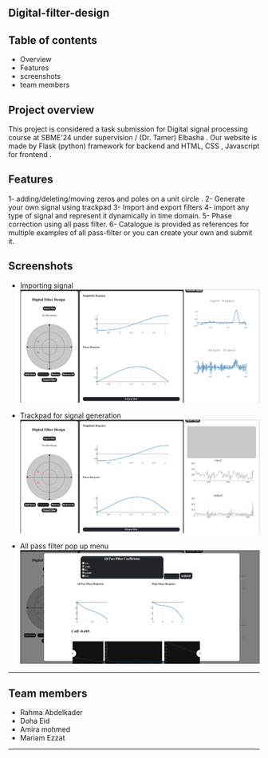 ## Digital-filter-design
 


## Table of contents
* Overview
* Features
* screenshots
* team members

## Project overview
This project is considered a task submission for Digital signal processing course at SBME'24 under supervision / (Dr. Tamer) Elbasha .
Our website is made by Flask (python) framework for backend and HTML, CSS , Javascript for frontend .

## Features
1- adding/deleting/moving zeros and poles on a unit circle .
2- Generate your own signal using trackpad
3- Import and export filters
4- import any type of signal and represent it dynamically in time domain.
5- Phase correction using all pass filter.
6- Catalogue is provided as references for multiple examples of all pass-filter or you can create your own and submit it.

## Screenshots
- Importing signal
![importing signal](https://github.com/rahmaabdelkader2/Digital-filter-design/blob/main/Screenshots/import_signal.jpg)

- Trackpad for signal generation
![trackpad](https://github.com/rahmaabdelkader2/Digital-filter-design/blob/main/Screenshots/trackpad_screenshot.jpg)

- All pass filter pop up menu
![All pass](https://github.com/rahmaabdelkader2/Digital-filter-design/blob/main/Screenshots/all_pass_screenshot.jpg)

<hr>

## Team members
- Rahma Abdelkader
- Doha Eid
- Amira mohmed 
- Mariam Ezzat

<hr>



